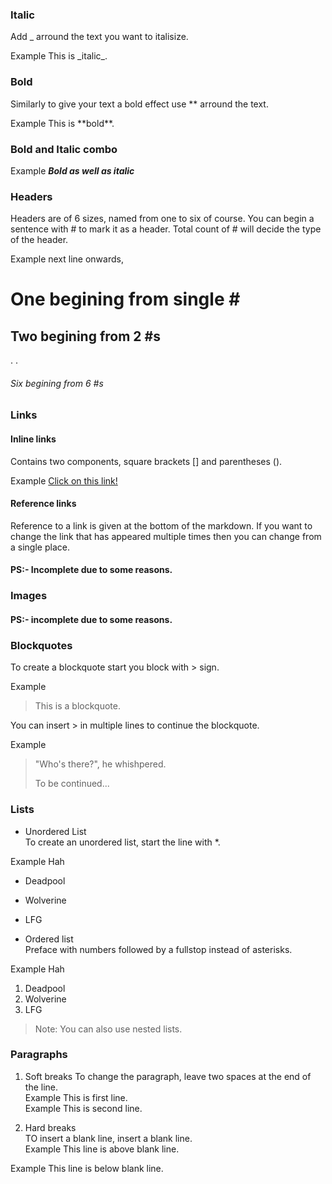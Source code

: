 ### Italic

Add _ arround the text you want to italisize.

Example This is \_italic_.

### Bold

Similarly to give your text a bold effect use ** arround the text.

Example This is **bold\*\*.

### Bold and Italic combo

Example _**Bold as well as italic**_

### Headers

Headers are of 6 sizes, named from one to six of course. You can begin a sentence with # to mark it as a header. Total count of # will decide the type of the header.

Example next line onwards,

# One begining from single # #

## Two begining from 2 #s

.
.

###### Six begining from 6 #s

### Links

#### Inline links

Contains two components, square brackets [] and parentheses ().

Example [Click on this link!](vim.md)

#### Reference links

Reference to a link is given at the bottom of the markdown. If you want to change the link that has appeared multiple times then you can change from a single place.

#### PS:- Incomplete due to some reasons.

### Images
#### PS:- incomplete due to some reasons.

### Blockquotes
To create a blockquote start you block with > sign.

Example
> This is a blockquote.

You can insert > in multiple lines to continue the blockquote.

Example
>"Who's there?", he whishpered.
>
>To be continued...

### Lists
* Unordered List  
To create an unordered list, start the line with *.

Example Hah
* Deadpool  
* Wolverine  
* LFG  

* Ordered list  
Preface with numbers followed by a fullstop instead of asterisks.

Example Hah
1. Deadpool
2. Wolverine
3. LFG

> Note: You can also use nested lists.

### Paragraphs
1. Soft breaks
To change the paragraph, leave two spaces at the end of the line.  
Example This is first line.  
Example This is second line.

2. Hard breaks  
TO insert a blank line, insert a blank line.  
Example This line is above blank line.

Example This line is below blank line.
